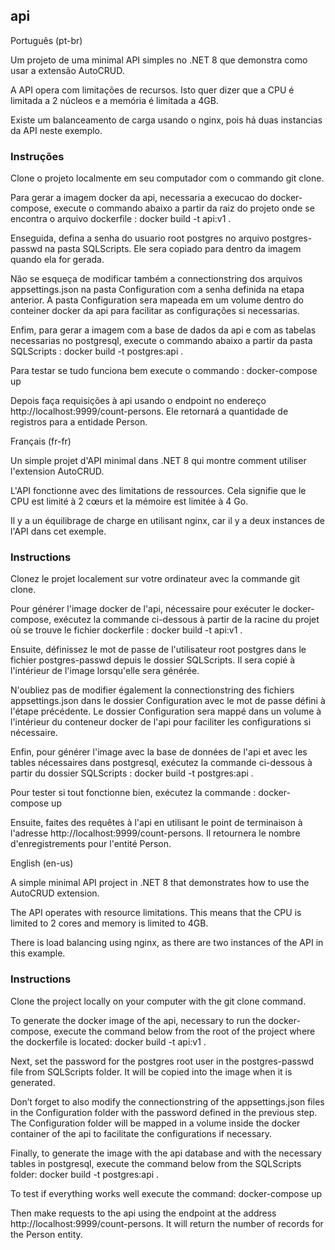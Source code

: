 ## api

Português (pt-br)

Um projeto de uma minimal API simples no .NET 8 que demonstra como usar a extensão AutoCRUD.

A API opera com limitações de recursos. Isto quer dizer que a CPU é limitada a 2 núcleos e a memória é limitada a 4GB.

Existe um balanceamento de carga usando o nginx, pois há duas instancias da API neste exemplo.

### Instruções

Clone o projeto localmente em seu computador com o commando git clone.

Para gerar a imagem docker da api, necessaria a execucao do docker-compose, execute o commando abaixo a partir da raiz do projeto onde se encontra o arquivo dockerfile :
docker build -t api:v1 .

Enseguida, defina a senha do usuario root postgres no arquivo postgres-passwd na pasta SQLScripts. Ele sera copiado para dentro da imagem quando ela for gerada.

Não se esqueça de modificar também a connectionstring dos arquivos appsettings.json na pasta Configuration com a senha definida na etapa anterior. A pasta Configuration sera mapeada em um volume dentro do conteiner docker da api para facilitar as configurações si necessarias. 

Enfim, para gerar a imagem com a base de dados da api e com as tabelas necessarias no postgresql, execute o commando abaixo a partir da pasta SQLScripts :
docker build -t postgres:api .

Para testar se tudo funciona bem execute o commando :
docker-compose up 

Depois faça requisições à api usando o endpoint no endereço http://localhost:9999/count-persons. Ele retornará a quantidade de registros para a entidade Person.

Français (fr-fr)

Un simple projet d'API minimal dans .NET 8 qui montre comment utiliser l'extension AutoCRUD.

L'API fonctionne avec des limitations de ressources. Cela signifie que le CPU est limité à 2 cœurs et la mémoire est limitée à 4 Go.

Il y a un équilibrage de charge en utilisant nginx, car il y a deux instances de l'API dans cet exemple.

### Instructions

Clonez le projet localement sur votre ordinateur avec la commande git clone.

Pour générer l'image docker de l'api, nécessaire pour exécuter le docker-compose, exécutez la commande ci-dessous à partir de la racine du projet où se trouve le fichier dockerfile :
docker build -t api:v1 .

Ensuite, définissez le mot de passe de l'utilisateur root postgres dans le fichier postgres-passwd depuis le dossier SQLScripts. Il sera copié à l'intérieur de l'image lorsqu'elle sera générée.

N'oubliez pas de modifier également la connectionstring des fichiers appsettings.json dans le dossier Configuration avec le mot de passe défini à l'étape précédente. Le dossier Configuration sera mappé dans un volume à l'intérieur du conteneur docker de l'api pour faciliter les configurations si nécessaire.

Enfin, pour générer l'image avec la base de données de l'api et avec les tables nécessaires dans postgresql, exécutez la commande ci-dessous à partir du dossier SQLScripts :
docker build -t postgres:api .

Pour tester si tout fonctionne bien, exécutez la commande :
docker-compose up 

Ensuite, faites des requêtes à l'api en utilisant le point de terminaison à l'adresse http://localhost:9999/count-persons. Il retournera le nombre d'enregistrements pour l'entité Person.

English (en-us)

A simple minimal API project in .NET 8 that demonstrates how to use the AutoCRUD extension.

The API operates with resource limitations. This means that the CPU is limited to 2 cores and memory is limited to 4GB.

There is load balancing using nginx, as there are two instances of the API in this example.

### Instructions

Clone the project locally on your computer with the git clone command.

To generate the docker image of the api, necessary to run the docker-compose, execute the command below from the root of the project where the dockerfile is located: 
docker build -t api:v1 .

Next, set the password for the postgres root user in the postgres-passwd file from SQLScripts folder. It will be copied into the image when it is generated.

Don’t forget to also modify the connectionstring of the appsettings.json files in the Configuration folder with the password defined in the previous step. The Configuration folder will be mapped in a volume inside the docker container of the api to facilitate the configurations if necessary.

Finally, to generate the image with the api database and with the necessary tables in postgresql, execute the command below from the SQLScripts folder: 
docker build -t postgres:api .

To test if everything works well execute the command: 
docker-compose up

Then make requests to the api using the endpoint at the address http://localhost:9999/count-persons. It will return the number of records for the Person entity.
